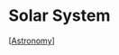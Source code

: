 # Solar System

[[Astronomy]]

[//begin]: # "Autogenerated link references for markdown compatibility"
[Astronomy]: astronomy "Astronomy"
[//end]: # "Autogenerated link references"